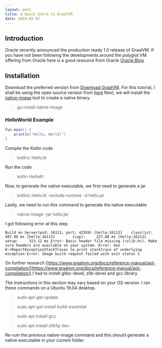 ```yaml
---
layout: post
title: A Quick Intro to GraalVM
date: 2019-05-07
---
```


## Introduction
Oracle recently announced the production ready 1.0 release of GraalVM. If you have not been following the developments around the polyglot VM offering from Oracle here is a good resource from Oracle [Oracle Blog](https://blogs.oracle.com/developers/announcing-graalvm)

## Installation
Download the preferred version from [Download GraalVM](https://www.graalvm.org/downloads/). For this tutorial, I shall be using the open source version from [here](https://github.com/oracle/graal/releases)
Next, we will install the [native-image](https://www.graalvm.org/docs/reference-manual/aot-compilation/)  tool to create a native binary.

> gu install native-image

### HelloWorld Example

``` java
fun main() {
    println("Hello, World!")
}
```

Compile the Kotlin code
> kotlinc Hello.kt

Run the code
> kotlin HelloKt

Now, to generate the native executable, we first need to generate a jar
> kotlinc Hello.kt -include-runtime -d hello.jar

Lastly, we need to run this command to generate the native executable
> native-image -jar hello.jar

I got following error at this step.

``
Build on Server(pid: 16113, port: 42559)
[hello:16113]    classlist:     407.09 ms
[hello:16113]        (cap):     227.08 ms
[hello:16113]        setup:     323.12 ms
Error: Basic header file missing (<zlib.h>). Make sure headers are available on your system.
Error: Use -H:+ReportExceptionStackTraces to print stacktrace of underlying exception
Error: Image build request failed with exit status 1
``

On further research [https://www.graalvm.org/docs/reference-manual/aot-compilation/](https://www.graalvm.org/docs/reference-manual/aot-compilation/) I had to install glibc-devel, zlib-devel and gcc library

The instructions in this section may vary based on your OS version. I ran these commands on a Ubuntu 19.04 desktop.

> sudo apt-get update

> sudo apt-get install build-essential

> sudo apt install gcc

> sudo apt install zlib1g-dev


Re-ruin the previous native-image command and this should generate a native executable in your current folder.
